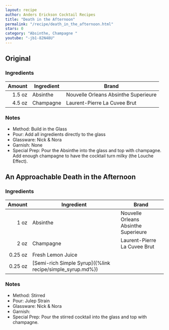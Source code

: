 ```yaml
---
layout: recipe
author: Anders Erickson Cocktail Recipes
title: "Death in the Afternoon"
permalink: "/recipe/death_in_the_afternoon.html"
stars: 0
category: "Absinthe, Champagne "
youtube: "-jb1-82N48U"
---
```


<div class="subrecipe" markdown="1">

## Original

### Ingredients

| Amount  | Ingredient               | Brand                  |
| -----: | --------- | ------------------------------------ |
| 1.5 oz | Absinthe  | Nouvelle Orleans Absinthe Superieure |
| 4.5 oz | Champagne | Laurent-Pierre La Cuvee Brut         |

### Notes

- Method: Build in the Glass
- Pour: Add all ingredients directly to the glass
- Glassware: Nick & Nora
- Garnish: None
- Special Prep: Pour the Absinthe into the glass and top with champagne. Add enough champagne to have the cocktail turn milky (the Louche Effect).

</div>
<div class="subrecipe" markdown="1">

## An Approachable Death in the Afternoon

### Ingredients

| Amount  | Ingredient               | Brand                                  |
| ------: | --------------------------------------------------------- | ------------------------------------ |
|    1 oz | Absinthe                                                  | Nouvelle Orleans Absinthe Superieure |
|    2 oz | Champagne                                                 | Laurent-Pierre La Cuvee Brut         |
| 0.25 oz | Fresh Lemon Juice                                         |
| 0.25 oz | [Semi-rich Simple Syrup]({%link recipe/simple_syrup.md%}) |

### Notes

- Method: Stirred
- Pour: Julep Strain
- Glassware: Nick & Nora
- Garnish:
- Special Prep: Pour the stirred cocktail into the glass and top with champagne.

</div>
